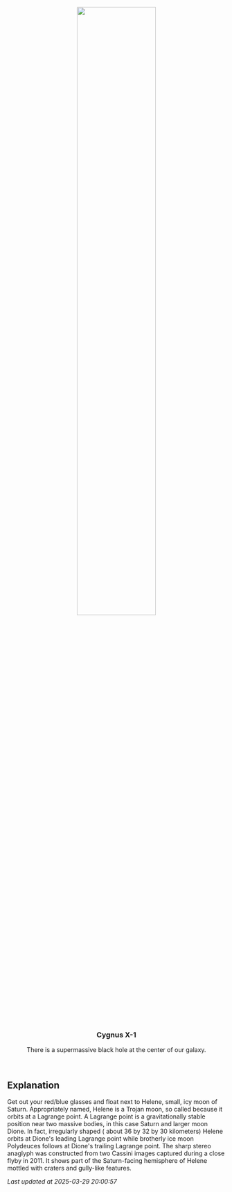 <p align='center'>
    <img src='https://apod.nasa.gov/apod/image/2503/N00172886_92_beltramini.jpg' width='60%' />
    <h3 align="center">Cygnus X-1</h3>
    <p align="center">There is a supermassive black hole at the center of our galaxy.</p>
</p>
<br/>

Explanation
--
Get out your red/blue glasses and float next to Helene, small, icy moon of Saturn. Appropriately named, Helene is a Trojan moon, so called because it orbits at a Lagrange point. A Lagrange point is a gravitationally stable position near two massive bodies, in this case Saturn and larger moon Dione. In fact, irregularly shaped ( about 36 by 32 by 30 kilometers) Helene orbits at Dione's leading Lagrange point while brotherly ice moon Polydeuces follows at Dione's trailing Lagrange point. The sharp stereo anaglyph was constructed from two Cassini images captured during a close flyby in 2011. It shows part of the Saturn-facing hemisphere of Helene mottled with craters and gully-like features.


*Last updated at 2025-03-29 20:00:57*
